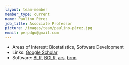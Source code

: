 ```yaml
---
layout: team-member
member_type: current
name: Paulino Pérez
job_title: Associate Professor
picture: /images/team/paulino-pérez.jpg
email: perpdgo@gmail.com
---
```


- Areas of Interest: Biostatistics, Software Development
- Links: [Google Scholar](https://scholar.google.com/citations?user=6FoMrm4AAAAJ)
- Software: [BLR](http://cran.r-project.org/web/packages/BLR/index.html), [BGLR](http://www.genetics.org/content/early/2014/07/06/genetics.114.164442), [ars](http://cran.r-project.org/web/packages/ars/index.html), [brnn](http://cran.r-project.org/web/packages/brnn/index.html)
